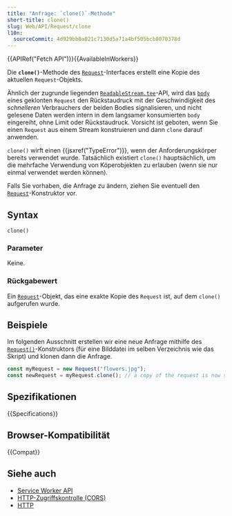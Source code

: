 ```yaml
---
title: "Anfrage: `clone()`-Methode"
short-title: clone()
slug: Web/API/Request/clone
l10n:
  sourceCommit: 4d929bb0a021c7130d5a71a4bf505bcb8070378d
---
```


{{APIRef("Fetch API")}}{{AvailableInWorkers}}

Die **`clone()`**-Methode des [`Request`](/de/docs/Web/API/Request)-Interfaces erstellt eine Kopie des aktuellen `Request`-Objekts.

Ähnlich der zugrunde liegenden [`ReadableStream.tee`](/de/docs/Web/API/ReadableStream/tee)-API,
wird das [`body`](/de/docs/Web/API/Request/body) eines geklonten `Request`
den Rückstaudruck mit der Geschwindigkeit des _schnelleren_ Verbrauchers der beiden Bodies signalisieren,
und nicht gelesene Daten werden intern in dem langsamer konsumierten `body` eingereiht,
ohne Limit oder Rückstaudruck.
Vorsicht ist geboten, wenn Sie einen `Request` aus einem Stream konstruieren und dann `clone` darauf anwenden.

`clone()` wirft einen {{jsxref("TypeError")}}, wenn der Anforderungskörper bereits verwendet wurde. Tatsächlich existiert `clone()` hauptsächlich, um die mehrfache Verwendung von Köperobjekten zu erlauben (wenn sie nur einmal verwendet werden können).

Falls Sie vorhaben, die Anfrage zu ändern, ziehen Sie eventuell den [`Request`](/de/docs/Web/API/Request)-Konstruktor vor.

## Syntax

```js-nolint
clone()
```

### Parameter

Keine.

### Rückgabewert

Ein [`Request`](/de/docs/Web/API/Request)-Objekt, das eine exakte Kopie des `Request` ist, auf dem `clone()` aufgerufen wurde.

## Beispiele

Im folgenden Ausschnitt erstellen wir eine neue Anfrage mithilfe des [`Request()`](/de/docs/Web/API/Request/Request)-Konstruktors (für eine Bilddatei im selben Verzeichnis wie das Skript) und klonen dann die Anfrage.

```js
const myRequest = new Request("flowers.jpg");
const newRequest = myRequest.clone(); // a copy of the request is now stored in newRequest
```

## Spezifikationen

{{Specifications}}

## Browser-Kompatibilität

{{Compat}}

## Siehe auch

- [Service Worker API](/de/docs/Web/API/Service_Worker_API)
- [HTTP-Zugriffskontrolle (CORS)](/de/docs/Web/HTTP/Guides/CORS)
- [HTTP](/de/docs/Web/HTTP)
